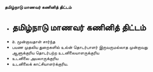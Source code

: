 **தமிழ்நாடு மாணவர் கணினித் திட்டம்**
- # தமிழ்நாடு மாணவர் கணினித் திட்டம்
- a. மூன்றாவதாள் சார்ந்த
- பயண முதலிய துறைகளில் உல்ன் தொடர்பாளர் இருவருமல்லாத முன்றாவது ஆளுக்குரிய தொடர்பற்ற உடனிலையாளருக்குரிய
- உடனிலை அயலாருக்குரிய
- உடனிலைக் காட்சியாளர்க்குரிய.


